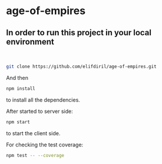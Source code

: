 # age-of-empires

## In order to run this project in your local environment

 <br/>

```bash
git clone https://github.com/elifdiril/age-of-empires.git
```

And then

```bash
npm install
```

to install all the dependencies.

After started to server side:

```bash
npm start
```

to start the client side.


For checking the test coverage:

```bash
npm test -- --coverage
```
